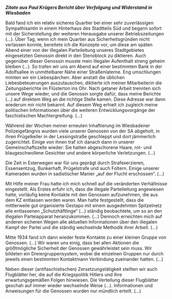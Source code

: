***Zitate aus Paul Krügers Bericht über Verfolgung und Widerstand in
Wiesbaden***

Bald fand ich ein relativ sicheres Quartier bei einer sehr zuverlässigen
Sympathisantin in einem Hinterhaus des Stadtteils Süd und begann sofort
mit der Sicherstellung der weiteren Herausgabe unserer Betriebszeitungen
(…). Über Tag, wenn ich mein Quartier aus Sicherheitsgründen nicht
verlassen konnte, bereitete ich die Konzepte vor, um diese am späten
Abend einer von der illegalen Parteileitung unseres Stadtgebietes
eingesetzten Genossin direkt in den Stenoblock zu diktieren. Auch
gegenüber dieser Genossin musste mein illegaler Aufenthalt streng geheim
bleiben (…). So trafen wir uns am Abend auf einer bestimmten Bank in der
Adolfsallee in unmittelbarer Nähe einer Straßenlaterne. Eng umschlungen
mimten wir ein Liebespärchen. Aber anstatt die üblichen
Liebesbeteuerungen auszutauschen, diktierte ich meiner Mitarbeiterin die
Zeitungsberichte im Flüsterton ins Ohr. Nach getaner Arbeit trennten
sich unsere Wege wieder, und die Genossin sorgte dafür, dass meine
Berichte (…) auf direktem Weg an die richtige Stelle kamen. Diese
Adresse war dann wiederum mir nicht bekannt. Auf diesem Weg erhielt ich
zugleich meine politischen Informationen über die weiteren
Entwicklungsvorgänge der faschistischen Machtergreifung. (…)

Während der Wochen meiner erneuten Inhaftierung im Wiesbadener
Polizeigefängnis wurden viele unserer Genossen von der SA abgeholt, in
ihren Prügelkeller in der Lessingstraße geschleppt und dort jämmerlich
zugerichtet. Einige von ihnen traf ich danach dann in unserer
Gemeinschaftszelle wieder: Sie hatten abgeschorene Haare, rot- und
blaugeschwollene Gesichter und andere körperliche Verletzungen. (…)

Die Zeit in Esterwegen war für uns geprägt durch Strafexerzieren,
Essensentzug, Bunkerhaft, Prügelstrafe und auch Foltern. Einige unserer
Kameraden wurden in sadistischer Manier „auf der Flucht erschossen“. (…)

Mit Hilfe meiner Frau hatte ich mich schnell auf die veränderten
Verhältnisse eingestellt. Als Erstes erfuhr ich, dass die illegale
Parteileitung angewiesen hatte, vorläufig keine Kontakte mit den
Genossen aufzunehmen, die aus dem KZ entlassen worden waren. Man hatte
festgestellt, dass die mittlerweile gut organisierte Gestapo mit einem
ausgedehnten Spitzelnetz alle entlassenen „Schutzhäftlinge“ (…) ständig
beobachtete, um so an den illegalen Parteiapparat heranzukommen. (…)
Dennoch erreichten mich auf anderen sicheren Wegen alle aktuellen
Informationen über den illegalen Kampf der Partei und die ständig
wechselnde Methodik ihrer Arbeit. (…)

Mitte 1934 fand ich dann wieder feste Kontakte zu einer kleinen Gruppe
von Genossen. (…) Wir waren uns einig, dass bei allen Aktionen die
größtmögliche Sicherheit der Genossen gewährleistet sein muss. Wir
bildeten ein Dreiergruppensystem, wobei die einzelnen Gruppen nur durch
jeweils einen bestimmten Kontaktmann Verbindung zueinander hatten. (…)

Neben dieser (antifaschistischen) Zersetzungstätigkeit stellten wir auch
Flugblätter her, die auf die Kriegspolitik Hitlers und ihre
erwartungsgemäßen Folgen hinwiesen. Die Verteilung dieser Flugblätter
geschah auf immer wieder wechselnde Weise (…). Informationen und
Anweisungen für die Genossen wurden nur mündlich erteilt. (…)
